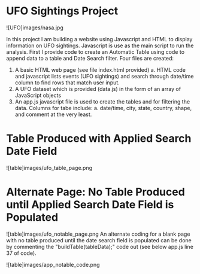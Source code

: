 # UFO Sightings Project
![UFO]images/nasa.jpg

In this project I am building a website using Javascript and HTML to display information on UFO sightings. Javascript is use as the main script to run the analysis.
First I provide code to create an Automatic Table using code to append data to a table and Date Search filter.
Four files are created:
  1. A basic HTML web page (see file index.html provided)
    a. HTML code and javascript lists events (UFO sightings) and search through date/time column to find rows that match user input. 
  2. A UFO dataset which is provided (data.js) in the form of an array of JavaScript objects
  3. An app.js javascript file is used to create the tables and for filtering the data. Columns for tabe include:
    a. date/time, city, state, country, shape, and comment at the very least.
# Table Produced with Applied Search Date Field
![table]images/ufo_table_page.png

# Alternate Page: No Table Produced until Applied Search Date Field is Populated
![table]images/ufo_notable_page.png
An alternate coding for a blank page with no table produced until the date search field is populated can be done by commenting the "buildTable(tableData);" code out (see below app.js line 37 of code).

![table]images/app_notable_code.png


